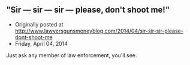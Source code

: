 ## "Sir — sir — sir — please, don't shoot me!"

 * Originally posted at http://www.lawyersgunsmoneyblog.com/2014/04/sir-sir-sir-please-dont-shoot-me
 * Friday, April 04, 2014

Just ask any member of law enforcement, you'll see.